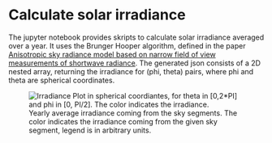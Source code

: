 # Calculate solar irradiance
The jupyter notebook provides skripts to calculate solar irradiance averaged over a year. 
It uses the Brunger Hooper algorithm, defined in the paper [Anisotropic sky radiance model based on narrow field of view measurements of shortwave radiance](https://www.sciencedirect.com/science/article/abs/pii/0038092X9390042M). 
The generated json consists of a 2D nested array, returning the irradiance for (phi, theta) pairs, where phi and theta are spherical coordinates.

<figure>
    <img src="https://github.com/open-pv/irradiance/assets/74312290/ec18260e-9d6e-4a35-9627-a383f8a07a0e"
         alt="Irradiance Plot in spherical coordiantes, for theta in [0,2*PI] and phi in [0, PI/2]. The color indicates the irradiance.">
    <br/>
    <figcaption>Yearly average irradiance coming from the sky segments. The color indicates the irradiance coming from the given sky segment, legend is in arbitrary units.</figcaption>
</figure>



